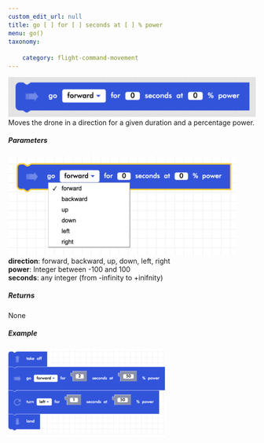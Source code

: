 ```yaml
---
custom_edit_url: null
title: go [ ] for [ ] seconds at [ ] % power
menu: go()
taxonomy:

	category: flight-command-movement
---
```


![go for seconds block image](go_for_seconds_at_power.png)
Moves the drone in a direction for a given duration and a percentage power.

##### Parameters
![go for seconds block image](go_at_power_params.png)
**direction**: forward, backward, up, down, left, right <br /> 
**power**: Integer between -100 and 100 <br /> 
**seconds**: any integer (from -infinity to +inifnity)

##### Returns

None

##### Example

![go at power example](go_at_power_example.png)
